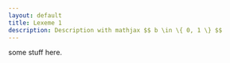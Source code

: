 ```yaml
---
layout: default
title: Lexeme 1
description: Description with mathjax $$ b \in \{ 0, 1 \} $$
---
```


some stuff here.